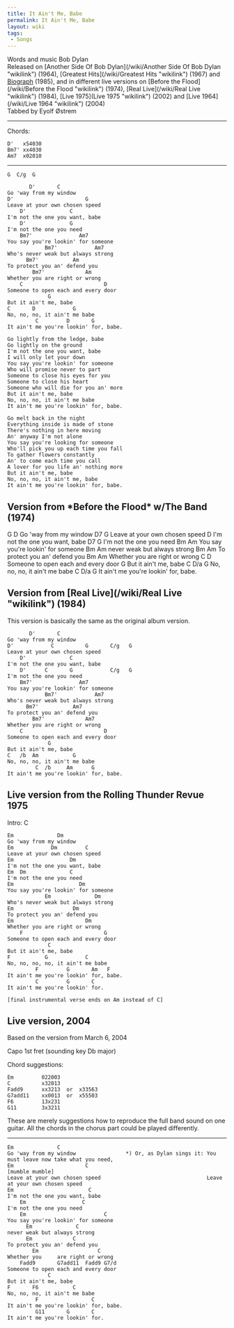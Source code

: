 ```yaml
---
title: It Ain't Me, Babe
permalink: It Ain't Me, Babe
layout: wiki
tags:
 - Songs
---
```


Words and music Bob Dylan  
Released on [Another Side Of Bob
Dylan](/wiki/Another Side Of Bob Dylan "wikilink") (1964), [Greatest
Hits](/wiki/Greatest Hits "wikilink") (1967) and
[Biograph](/wiki/Biograph "wikilink") (1985), and in different live versions
on [Before the Flood](/wiki/Before the Flood "wikilink") (1974), [Real
Live](/wiki/Real Live "wikilink") (1984), [Live 1975](Live 1975 "wikilink")
(2002) and [Live 1964](/wiki/Live 1964 "wikilink") (2004)  
Tabbed by Eyolf Østrem

* * * * *

Chords:

    D'   x54030
    Bm7' xx4030
    Am7  x02010

* * * * *

    G  C/g  G

           D'       C
    Go 'way from my window
    D'                       G
    Leave at your own chosen speed
        D'              C
    I'm not the one you want, babe
        D'              G
    I'm not the one you need
        Bm7'               Am7
    You say you're lookin' for someone
                Bm7'            Am7
    Who's never weak but always strong
          Bm7'           Am
    To protect you an' defend you
            Bm7'             Am
    Whether you are right or wrong
        C                          D
    Someone to open each and every door
                 G
    But it ain't me, babe
    C       D            G
    No, no, no, it ain't me babe
             C         D       G
    It ain't me you're lookin' for, babe.

    Go lightly from the ledge, babe
    Go lightly on the ground
    I'm not the one you want, babe
    I will only let your down
    You say you're lookin' for someone
    Who will promise never to part
    Someone to close his eyes for you
    Someone to close his heart
    Someone who will die for you an' more
    But it ain't me, babe
    No, no, no, it ain't me babe
    It ain't me you're lookin' for, babe.

    Go melt back in the night
    Everything inside is made of stone
    There's nothing in here moving
    An' anyway I'm not alone
    You say you're looking for someone
    Who'll pick you up each time you fall
    To gather flowers constantly
    An' to come each time you call
    A lover for you life an' nothing more
    But it ain't me, babe
    No, no, no, it ain't me, babe
    It ain't me you're lookin' for, babe.

<h2 class="songversion">
Version from *Before the Flood* w/The Band (1974)

</h2>
        G           D
    Go 'way from my window
    D7                       G
    Leave at your own chosen speed
                        D
    I'm not the one you want, babe
    D7                  G
    I'm not the one you need
    Bm                     Am
    You say you're lookin' for someone
    Bm                    Am
    never weak but always strong
    Bm                   Am
    To protect you an' defend you
    Bm                       Am
    Whether you are right or wrong
        C                          D
    Someone to open each and every door
                 G
    But it ain't me, babe
    C       D/a          G
    No, no, no, it ain't me babe
             C         D/a     G
    It ain't me you're lookin' for, babe.

<h2 class="songversion">
Version from [Real Live](/wiki/Real Live "wikilink") (1984)

</h2>
This version is basically the same as the original album version.

           D'       C
    Go 'way from my window
    D'            C          G       C/g   G
    Leave at your own chosen speed
        D'              C
    I'm not the one you want, babe
        D'      C       G            C/g   G
    I'm not the one you need
        Bm7'               Am7
    You say you're lookin' for someone
                Bm7'            Am7
    Who's never weak but always strong
          Bm7'           Am7
    To protect you an' defend you
            Bm7'             Am7
    Whether you are right or wrong
        C                          D
    Someone to open each and every door
                 G
    But it ain't me, babe
    C   /b  Am           G
    No, no, no, it ain't me babe
             C  /b     Am      G
    It ain't me you're lookin' for, babe.

<h2 class="songversion">
Live version from the Rolling Thunder Revue 1975

</h2>
    Intro: C

    Em              Dm
    Go 'way from my window
    Em            Dm         C
    Leave at your own chosen speed
    Em                  Dm
    I'm not the one you want, babe
    Em  Dm              C
    I'm not the one you need
    Em                     Dm
    You say you're lookin' for someone
                Em              Dm
    Who's never weak but always strong
    Em                   Dm
    To protect you an' defend you
    Em                       Dm
    Whether you are right or wrong
        F                          G
    Someone to open each and every door
                 C
    But it ain't me, babe
    F           G            C
    No, no, no, no, it ain't me babe
             F         G       Am   F
    It ain't me you're lookin' for, babe.
             C         G       C
    It ain't me you're lookin' for.

    [final instrumental verse ends on Am instead of C]

<h2 class="songversion">
Live version, 2004

</h2>
Based on the version from March 6, 2004

Capo 1st fret (sounding key Db major)

Chord suggestions:

    Em         022003
    C          x32013
    Fadd9      xx3213  or  x33563
    G7add11    xx0013  or  x55503
    F6         13x231
    G11        3x3211

These are merely suggestions how to reproduce the full band sound on one
guitar. All the chords in the chorus part could be played differently.

* * * * *

    Em              C
    Go 'way from my window                *) Or, as Dylan sings it: You must leave now take what you need,
    Em                       C                                      [mumble mumble]
    Leave at your own chosen speed                                  Leave at your own chosen speed
    Em                        C
    I'm not the one you want, babe
        Em                  C
    I'm not the one you need
        Em                         C
    You say you're lookin' for someone
          Em              C
    never weak but always strong
          Em             C
    To protect you an' defend you
            Em                   C
    Whether you     are right or wrong
        Fadd9       G7add11  Fadd9 G7/d
    Someone to open each and every door
                 C
    But it ain't me, babe
    F       F6           C
    No, no, no, it ain't me babe
             F                 C
    It ain't me you're lookin' for, babe.
             G11       G       C
    It ain't me you're lookin' for.
